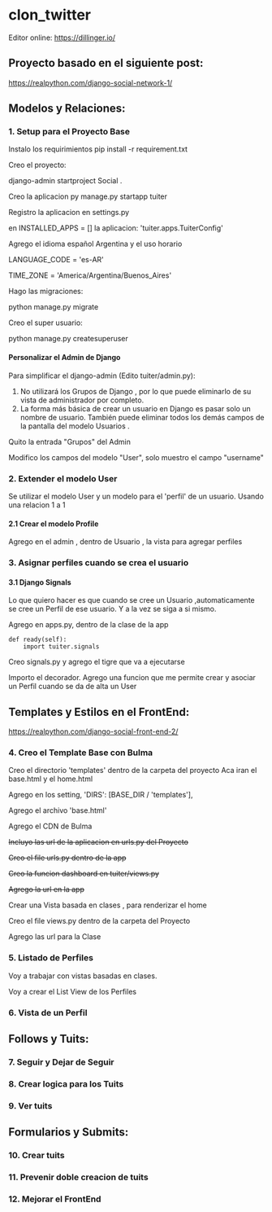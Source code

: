 # clon_twitter
Editor online: https://dillinger.io/

## Proyecto basado en el siguiente post:
https://realpython.com/django-social-network-1/

## Modelos y Relaciones:

### 1. Setup para el Proyecto Base

Instalo los requirimientos
    pip install -r requirement.txt

Creo el proyecto:

django-admin startproject Social . 

Creo la aplicacion
py manage.py startapp tuiter

Registro la aplicacion en settings.py

en INSTALLED_APPS = [] la aplicacion: 
'tuiter.apps.TuiterConfig'

Agrego el idioma español Argentina y el uso horario

LANGUAGE_CODE = 'es-AR'

TIME_ZONE = 'America/Argentina/Buenos_Aires'

Hago las migraciones:

python manage.py migrate

Creo el super usuario:

python manage.py createsuperuser

#### Personalizar el Admin de Django

Para simplificar el django-admin (Edito tuiter/admin.py):

1. No utilizará los Grupos de Django , por lo que puede eliminarlo de su vista de administrador por completo.
2. La forma más básica de crear un usuario en Django es pasar solo un nombre de usuario.
También puede eliminar todos los demás campos de la pantalla del modelo Usuarios .

Quito la entrada "Grupos" del Admin

Modifico los campos del modelo "User", solo muestro el campo "username"

### 2. Extender el modelo User

Se utilizar el modelo User y un modelo para el 'perfil' de un usuario.
Usando una relacion 1 a 1

#### 2.1 Crear el modelo Profile 

Agrego en el admin , dentro de Usuario , la vista para agregar perfiles

### 3. Asignar perfiles cuando se crea el usuario

#### 3.1 Django Signals 

Lo que quiero hacer es que cuando se cree un Usuario ,automaticamente se cree un Perfil de ese usuario.
Y a la vez se siga a si mismo. 

Agrego en apps.py, dentro de la clase de la app

    def ready(self):
        import tuiter.signals

Creo signals.py y agrego el tigre que va a ejecutarse

Importo el decorador. Agrego una funcion que me permite crear y asociar un Perfil cuando se da de alta un User

## Templates y Estilos en el FrontEnd:

https://realpython.com/django-social-front-end-2/
### 4. Creo el Template Base con Bulma
Creo el directorio 'templates' dentro de la carpeta del proyecto
Aca iran el base.html y el home.html

Agrego en los setting,  'DIRS': [BASE_DIR / 'templates'],

Agrego el archivo 'base.html'

Agrego el CDN de Bulma

~~Incluyo las url de la aplicacion en urls.py del Proyecto~~

~~Creo el file urls.py dentro de la app~~

~~Creo la funcion dashboard en tuiter/views.py~~

~~Agrego la url en la app~~

Crear una Vista basada en clases , para renderizar el home

Creo el file views.py dentro de la carpeta del Proyecto

Agrego las url para la Clase


### 5. Listado de Perfiles

Voy a trabajar con vistas basadas en clases.

Voy a crear el List View de los Perfiles

### 6. Vista de un Perfil

## Follows y Tuits:

### 7. Seguir y Dejar de Seguir

### 8. Crear logica para los Tuits 

### 9. Ver tuits

## Formularios y Submits:

### 10. Crear tuits

### 11. Prevenir doble creacion de tuits 

### 12. Mejorar el FrontEnd

